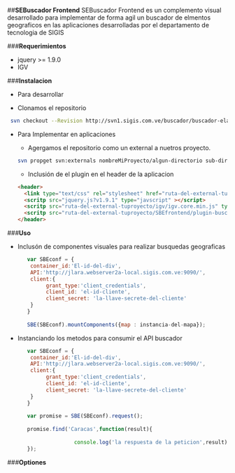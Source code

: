
##**SEBuscador Frontend**
SEBuscador Frontend es un complemento visual desarrollado para implementar de forma agil un buscador de elmentos geograficos en las aplicaciones desarrolladas por el departamento de tecnologia de SIGIS 

###**Requerimientos**

 * jquery >= 1.9.0
 * IGV

###**Instalacion**

 * Para desarrollar
 
  * Clonamos el repositorio

   ```sh
    svn checkout --Revision http://svn1.sigis.com.ve/buscador/buscador-elasticsearch/SBEfrontend
   ```

* Para Implementar en aplicaciones
 
  * Agergamos el repositorio como un external a nuetros proyecto.

   ```sh
   svn propget svn:externals nombreMiProyecto/algun-directorio sub-directorio-de-los-external http://svn1.sigis.com.ve/buscador/buscador-elasticsearch/SBEfrontend
   ```
   
  * Inclusión de el plugin en el header de la aplicacion
   
   ```html
   <header>
     <link type="text/css" rel="stylesheet" href="ruta-del-external-tuproyecto/SBEfrontend/plugin-buscador.min.css" />
     <scritp src="jquery.js?v1.9.1" type="javscript" ></script>
     <scritp src="ruta-del-external-tuproyecto/igv/igv.core.min.js" type="javscript" ></script>
     <scritp src="ruta-del-external-tuproyecto/SBEfrontend/plugin-buscador.min.js" type="javscript" ></script>
   </header>
   ```
###**Uso**
- Inclusón de componentes visuales para realizar busquedas geograficas

   ```javascript
      var SBEconf = {
       container_id:'El-id-del-div',
       API:'http://jlara.webserver2a-local.sigis.com.ve:9090/',
       client:{
            grant_type:'client_credentials',
            client_id: 'el-id-cliente',
            client_secret: 'la-llave-secrete-del-cliente'
       }
      }
      
      SBE(SBEconf).mountComponents({map : instancia-del-mapa});
   ```

- Instanciando los metodos para consumir el API buscador

   ```javascript
      var SBEconf = {
       container_id:'El-id-del-div',
       API:'http://jlara.webserver2a-local.sigis.com.ve:9090/',
       client:{
            grant_type:'client_credentials',
            client_id: 'el-id-cliente',
            client_secret: 'la-llave-secrete-del-cliente'
       }
      }
      
      var promise = SBE(SBEconf).request();
      
      promise.find('Caracas',function(result){
                     
                     console.log('la respuesta de la peticion',result)
      });
   ```
###**Optiones**
